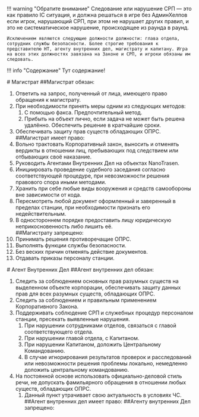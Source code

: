 !!! warning "Обратите внимание"
    Следование или нарушение СРП — это как правило IC ситуация, и должна решаться в игре без АдминХелпов если игрок, нарушающий СРП, при этом не нарушает других правил, и это не систематическое нарушение, происходящее из раунда в раунд.

    Исключением являются следующие должности должности: глава отдела, сотрудник службы безопасности. Более строгие требования к представителю НТ, агенту внутренних дел, магистрату и капитану. Игра на всех этих должностях завязана на Законе и СРП, и игроки обязаны им следовать.
	
!!! info "Содержание"
	Тут содержание!

#<a id="title1"> Магистрат	</a>
##Магистрат обязан:
1. Ответить на запрос, полученный от лица, имеющего право обращения к магистрату.  
2. При необходимости принять меры одним из следующих методов:  
	1. С помощью факса. Предпочтительный метод.  
    2. Прибыть на объект лично, если задача не может быть решена удалённо. Обеспечить решение в кратчайшие сроки.    
3. Обеспечивать защиту прав существ обладающих ОПРС.  
##Магистрат имеет право:
1. Вольно трактовать Корпоративный закон, выносить и отменять вердикты в отношении лиц, пребывающих под следствием или отбывающих своё наказание.  
2. Руководить Агентами Внутренних Дел на объектах NanoTrasen.  
3. Инициировать проведение судебного заседания согласно соответствующей процедуре, при невозможности решения правового спора иными методами.  
4. Хранить при себе любые виды вооружения и средств самообороны вне зависимости от кода.  
5. Пересмотреть любой документ оформленный и заверенный в пределах станции, при необходимости признать его недействительным.  
6. В одностороннем порядке предоставить лицу юридическую неприкосновенность либо лишить её.   
##Магистрату запрещено: 
1. Принимать решения противоречащие ОПРС.  
2. Выполнять функции службы безопасности.  
3. Без веских причин отменять действие документов.  
4. Отдавать приказы персоналу станции.  

#<a id="title2"> Агент Внутренних Дел	</a>
##Агент внутренних дел обязан: 
1. Следить за соблюдением основных прав разумных существ на выделенном объекте корпорации, обеспечивать защиту данных прав для всех разумных существ, обладающих ОПРС.  
2. Следить за соблюдением и правильным применением Корпоративного Закона.  
3. Поддерживать соблюдение СРП и служебных процедур персоналом станции, пресекать выявленные нарушения.  
	1. При нарушении сотрудниками отделов, связаться с главой соответствующего отдела.  
    2. При нарушении главой отдела, с Капитаном.  
    3. При нарушении Капитаном, доложить Центральному Командованию.  
    4. В случае игнорирования результатов проверок и расследований или невозможности решения проблемы локально, немедленно доложить центральному командованию.  
4. На постоянной основе использовать официально-деловой стиль речи, не допускать фамильярного обращения в отношении любых существ, обладающих ОПРС.  
	1. Данный пункт утрачивает свою актуальность в условиях ЧС.  
##Агент внутренних дел имеет право: 
##Агенту внутренних Дел запрещено: 